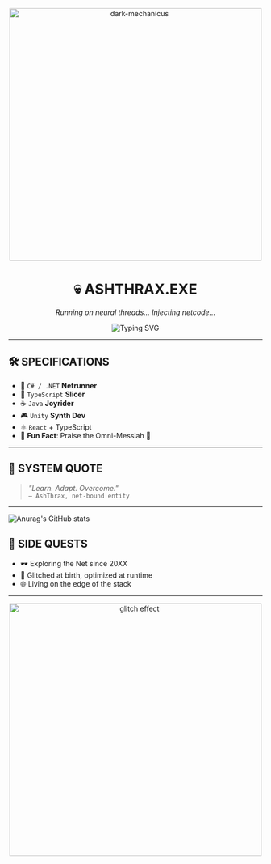 <!-- README - Cyberpunk 2077 Inspired -->

<p align="center">
  <img src="https://media1.tenor.com/m/zw3HWomJs3YAAAAd/darktide-adeptus-mechanicus.gif" alt="dark-mechanicus" width="500"/>
</p>

<h1 align="center">
  💀 ASHTHRAX.EXE
</h1>

<p align="center">
  <em>Running on neural threads... Injecting netcode...</em>
</p>

<p align="center">
  <img src="https://readme-typing-svg.demolab.com?font=Orbitron&size=22&duration=3000&color=FCEE09&center=true&vCenter=true&width=500&lines=Jacking+into+Night+City...;Establishing+link...;System+Armed+%26+Online." alt="Typing SVG" />
</p>

---

## 🛠️ SPECIFICATIONS

- 🧠 `C# / .NET` **Netrunner**
- 🧪 `TypeScript` **Slicer**
- ☕ `Java` **Joyrider**
- 🎮 `Unity` **Synth Dev**
- ⚛️ `React` + TypeScript
- 🤖 **Fun Fact**: Praise the Omni-Messiah 🔧

---

## 💬 SYSTEM QUOTE

> _"Learn. Adapt. Overcome."_  
> `— AshThrax, net-bound entity`

---
![Anurag's GitHub stats](https://github-readme-stats.vercel.app/api?username=anuraghazra&show_icons=true&theme=radical)
## 🧠 SIDE QUESTS

- 🕶️ Exploring the Net since 20XX  
- 🧬 Glitched at birth, optimized at runtime  
- 🌐 Living on the edge of the stack

---

<p align="center">
  <img src="https://media.giphy.com/media/h9dYbS3FzTDo0/giphy.gif" alt="glitch effect" width="500"/>
</p>
